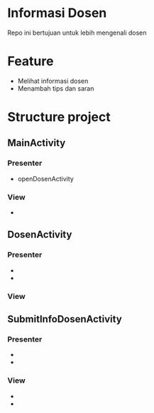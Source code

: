 # Informasi Dosen
Repo ini bertujuan untuk lebih mengenali dosen

# Feature
* Melihat informasi dosen
* Menambah tips dan saran

# Structure project
## MainActivity
### Presenter
* openDosenActivity
### View
*
## DosenActivity
### Presenter
*
*
### View
## SubmitInfoDosenActivity
### Presenter
*
*
### View
*
*

